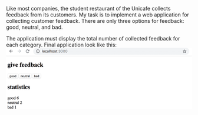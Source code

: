 Like most companies, the student restaurant of the Unicafe collects feedback from its customers. My task is to implement a web application for collecting customer feedback. There are only three options for feedback: good, neutral, and bad.

The application must display the total number of collected feedback for each category. Final application look like this:
![Alt text](./public/unicafe.png)